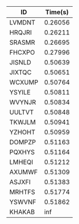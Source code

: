 |ID|Time(s)|
|-|-|
|LVMDNT|0.26056|
|HRQJRI|0.26211|
|SRASMR|0.26695|
|FHCXPO|0.27996|
|JISNLD|0.50639|
|JIXTQC|0.50651|
|WCXUMP|0.50764|
|YSYILE|0.50811|
|WVYNJR|0.50834|
|UULTVT|0.50848|
|TKWJLM|0.50941|
|YZHOHT|0.50959|
|DOMPZP|0.51163|
|PQXHYS|0.51164|
|LMHEQI|0.51212|
|AXUMWF|0.51309|
|ASJXFI|0.51383|
|MRHTFS|0.51774|
|YSWVNF|0.51862|
|KHAKAB|inf|
